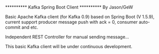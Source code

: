********** Kafka Spring Boot Client **********
												By Jason/GeW

Basic Apache Kafka client (for Kafka 0.9) based on Spring Boot (V 1.5.9), current support producer message push with ack = 0, consumer auto-commit and etc.

Independent REST Controller for manual sending message...

This basic Kafka client will be under continuous development.